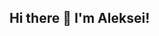 ## Hi there 👋 I'm Aleksei!

<!--
**alekseivshestakov/alekseivshestakov** is a ✨ _special_ ✨ repository because its `README.md` (this file) appears on your GitHub profile.

Here are some ideas to get you started:

- 🔭 I’m currently working on **Prokhorov General Physics Institute of the Russian Academy of Sciences: Moscow, Moscow, RU**
- 🌱 I’m currently learning php
- 👯 I’m looking to collaborate on php-project
- 🤔 I’m looking for help with keykloack
- 📫 How to reach me: https://t.me/su0001
- 😄 Pronouns: ...
- ⚡ Fun fact: ...
-->
